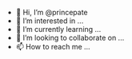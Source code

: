 - 👋 Hi, I’m @princepate
- 👀 I’m interested in ...
- 🌱 I’m currently learning ...
- 💞️ I’m looking to collaborate on ...
- 📫 How to reach me ...

<!---
princepate/princepate is a ✨ special ✨ repository because its `README.md` (this file) appears on your GitHub profile.
You can click the Preview link to take a look at your changes.
--->
